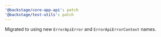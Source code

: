 ```yaml
---
'@backstage/core-app-api': patch
'@backstage/test-utils': patch
---
```


Migrated to using new `ErrorApiError` and `ErrorApiErrorContext` names.
